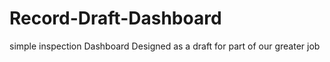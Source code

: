# Record-Draft-Dashboard
simple inspection Dashboard
Designed as a draft for part of our greater job
